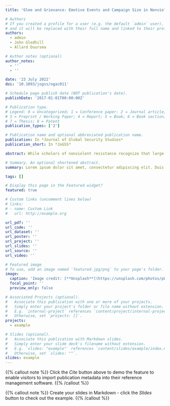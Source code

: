 ```yaml
---
title: 'Glee and Grievance: Emotive Events and Campaign Size in Nonviolent Resistance'

# Authors
# If you created a profile for a user (e.g. the default `admin` user), write the username (folder name) here
# and it will be replaced with their full name and linked to their profile.
authors:
  - admin
  - John Gledhill
  - Allard Duursma

# Author notes (optional)
author_notes:
  - ''
  - ''

date: '23 July 2022'
doi: '10.1093/jogss/ogac011'

# Schedule page publish date (NOT publication's date).
publishDate: '2017-01-01T00:00:00Z'

# Publication type.
# Legend: 0 = Uncategorized; 1 = Conference paper; 2 = Journal article;
# 3 = Preprint / Working Paper; 4 = Report; 5 = Book; 6 = Book section;
# 7 = Thesis; 8 = Patent
publication_types: ['2']

# Publication name and optional abbreviated publication name.
publication: In *Journal of Global Security Studies*
publication_short: In *JoGSS*

abstract: While scholars of nonviolent resistance recognize that large-scale campaigns are more likely to be successful campaigns, we currently have little understanding of why some nonviolent protests grow into mass movements while others do not. In this article, we explore campaign size and, in particular, the role of individual and collective motives in facilitating the growth of nonviolent campaigns. We start by assuming that, after campaign onset, barriers to growth emerge because some aggrieved individuals who are sympathetic to the cause are wary of incurring the (opportunity) costs of participating in campaign rallies. On occasion, we argue, organizers respond to this challenge by staging events that generate rewarding emotional experiences for participants and spectators, such as concerts, mass singing, or other collective expressive acts. Since the feelings of empowerment, solidarity, catharsis, or glee that accompany these events can only be enjoyed by those who are physically present at campaign rallies, the provision of such “emotive events” creates an individual-level incentive for passive supporters to mobilize. As this incentive attracts new participants, campaigns can grow—potentially into large-scale phenomena. To assess the plausibility of our argument, we code original data on emotive events and investigate whether the provision of such events in the course of nonviolent campaigns is associated with the size and scale of those campaigns. Finding this to be the case, we conclude that campaigns that are more creative, humorous, cathartic, and/or fun are also more likely to be large-scale campaigns.

# Summary. An optional shortened abstract.
summary: Lorem ipsum dolor sit amet, consectetur adipiscing elit. Duis posuere tellus ac convallis placerat. Proin tincidunt magna sed ex sollicitudin condimentum.

tags: []

# Display this page in the Featured widget?
featured: true

# Custom links (uncomment lines below)
# links:
# - name: Custom Link
#   url: http://example.org

url_pdf: ''
url_code: ''
url_dataset: ''
url_poster: ''
url_project: ''
url_slides: ''
url_source: ''
url_video: ''

# Featured image
# To use, add an image named `featured.jpg/png` to your page's folder.
image:
  caption: 'Image credit: [**Unsplash**](https://unsplash.com/photos/pLCdAaMFLTE)'
  focal_point: ''
  preview_only: false

# Associated Projects (optional).
#   Associate this publication with one or more of your projects.
#   Simply enter your project's folder or file name without extension.
#   E.g. `internal-project` references `content/project/internal-project/index.md`.
#   Otherwise, set `projects: []`.
projects:
  - example

# Slides (optional).
#   Associate this publication with Markdown slides.
#   Simply enter your slide deck's filename without extension.
#   E.g. `slides: "example"` references `content/slides/example/index.md`.
#   Otherwise, set `slides: ""`.
slides: example
---
```


{{% callout note %}}
Click the _Cite_ button above to demo the feature to enable visitors to import publication metadata into their reference management software.
{{% /callout %}}

{{% callout note %}}
Create your slides in Markdown - click the _Slides_ button to check out the example.
{{% /callout %}}